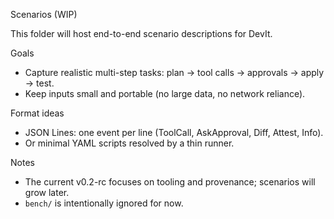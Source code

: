 Scenarios (WIP)

This folder will host end-to-end scenario descriptions for DevIt.

Goals
- Capture realistic multi-step tasks: plan → tool calls → approvals → apply → test.
- Keep inputs small and portable (no large data, no network reliance).

Format ideas
- JSON Lines: one event per line (ToolCall, AskApproval, Diff, Attest, Info).
- Or minimal YAML scripts resolved by a thin runner.

Notes
- The current v0.2-rc focuses on tooling and provenance; scenarios will grow later.
- `bench/` is intentionally ignored for now.

